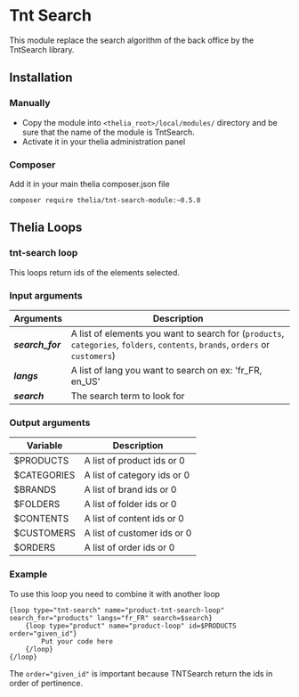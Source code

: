 # Tnt Search

This module replace the search algorithm of the back office by the TntSearch library.

## Installation

### Manually

* Copy the module into ```<thelia_root>/local/modules/``` directory and be sure that the name of the module is TntSearch.
* Activate it in your thelia administration panel

### Composer

Add it in your main thelia composer.json file

```
composer require thelia/tnt-search-module:~0.5.0
```

## Thelia Loops

### tnt-search loop

This loops return ids of the elements selected.

### Input arguments

|Arguments |Description|
|--- |--- |
|***search_for*** |A list of elements you want to search for (`products`, `categories`, `folders`, `contents`, `brands`, `orders` or `customers`)|
|***langs*** |A list of lang you want to search on ex: 'fr_FR, en_US'|
|***search*** |The search term to look for|

### Output arguments

|Variable  |Description |
|--- |--- |
|$PRODUCTS |A list of product ids or 0 |
|$CATEGORIES |A list of category ids or 0 |
|$BRANDS |A list of brand ids or 0 |
|$FOLDERS |A list of folder ids or 0 |
|$CONTENTS |A list of content ids or 0 |
|$CUSTOMERS |A list of customer ids or 0 |
|$ORDERS |A list of order ids or 0 |

### Example

To use this loop you need to combine it with another loop

    {loop type="tnt-search" name="product-tnt-search-loop" search_for="products" langs="fr_FR" search=$search}
        {loop type="product" name="product-loop" id=$PRODUCTS order="given_id"}
            Put your code here
        {/loop}
    {/loop}

The `order="given_id"` is important because TNTSearch return the ids in order of pertinence.